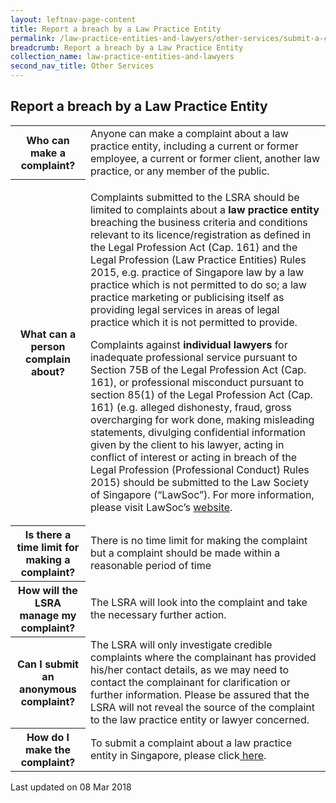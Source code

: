 ```yaml
---
layout: leftnav-page-content
title: Report a breach by a Law Practice Entity
permalink: /law-practice-entities-and-lawyers/other-services/submit-a-complaint-about-a-law-practice-entity/
breadcrumb: Report a breach by a Law Practice Entity
collection_name: law-practice-entities-and-lawyers
second_nav_title: Other Services
---
```


<style>
table tr td p {font-size: 1rem;}
</style>

Report a breach by a Law Practice Entity
---

<table>
  <tr>
    <th><b>Who can make a complaint?</b></th>
    <td>Anyone can make a complaint about a law practice entity, including a current or former employee, a current or former
      client, another law practice, or any member of the public.
    </td>
  </tr>
    <th><b>What can a person complain about?</b></th>
  <td>
      <p>Complaints submitted to the LSRA should be limited to complaints about a <b>law practice entity</b> breaching the business criteria and conditions relevant to its licence/registration as defined in the Legal Profession Act (Cap. 161) and the Legal Profession (Law Practice Entities) Rules 2015, e.g. practice of Singapore law by a law practice which is not permitted to do so; a law practice marketing or publicising itself as providing legal services in areas of legal practice which it is not permitted to provide.</p>
<p>Complaints against <b>individual lawyers</b> for inadequate professional service pursuant to Section 75B of the Legal Profession Act (Cap. 161), or professional misconduct pursuant to section 85(1) of the Legal Profession Act (Cap. 161) (e.g. alleged dishonesty, fraud, gross overcharging for work done, making misleading statements, divulging confidential information given by the client to his lawyer, acting in conflict of interest or acting in breach of the Legal Profession (Professional Conduct) Rules 2015) should be submitted to the Law Society of Singapore (“LawSoc”). For more information, please visit LawSoc’s <a href="https://www.lawsociety.org.sg/For-Public/YoutheLawyer/ComplaintsAgainstaLawyer" target="_blank">website</a>.</p>
    </td>
  </tr>
  <tr>
    <th><b>Is there a time limit for making a complaint?</b></th>
   <td>There is no time limit for making the complaint but a complaint should be made within a reasonable period of time
    </td>
  </tr>
  <tr>
    <th><b>How will the LSRA manage my complaint?</b></th>
  <td>The LSRA will look into the complaint and take the necessary further action. </td>
  </tr>
  <tr>
    <th><b>Can I submit an anonymous complaint?</b></th>
  <td>The LSRA will only investigate credible complaints where the complainant has provided his/her contact details, as we may need to contact the complainant for clarification or further information. Please be assured that the LSRA will not reveal the source of the complaint to the law practice entity or lawyer concerned.</td>
  </tr>
  <tr>
    <th><b>How do I make the complaint?</b></th>
  <td>To submit a complaint about a law practice entity in Singapore, please click<a href="https://www.mlaw.gov.sg/eservices/lsra/complaint-introduction/" target="_blank"> here</a>.
    </td>
  </tr>
</table>

<p class="right-side-updated">Last updated on 08 Mar 2018</p> 
